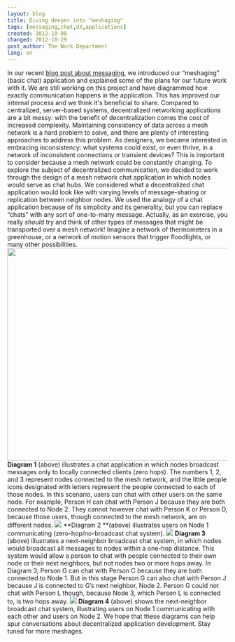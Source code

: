 ```yaml
---
layout: blog
title: Diving deeper into "meshaging"
tags: [messaging,chat,UX,applications]
created: 2012-10-08
changed: 2012-10-29
post_author: The Work Department
lang: en
---
```

  In our recent <a href="https://commotionwireless.net/blog/exploring-meshaging" target="_blank">blog post about messaging</a>, we introduced our &ldquo;meshaging&rdquo; (basic chat) application and explained some of the plans for our future work with it. We are still working on this project and have diagrammed how exactly communication happens in the application. This has improved our internal process and we think it&#39;s beneficial to share.
Compared to centralized, server-based systems, decentralized networking applications are a bit messy: with the benefit of decentralization comes the cost of increased complexity. Maintaining consistency of data across a mesh network is a hard problem to solve, and there are plenty of interesting approaches to address this problem. As designers, we became interested in embracing inconsistency: what systems could exist, or even thrive, in a network of inconsistent connections or transient devices? This is important to consider because a mesh network could be constantly changing.
To explore the subject of decentralized communication, we decided to work through the design of a mesh network chat application in which nodes would serve as chat hubs. We considered what a decentralized chat application would look like with varying levels of message-sharing or replication between neighbor nodes.
We used the analogy of a chat application because of its simplicity and its generality, but you can replace &ldquo;chats&rdquo; with any sort of one-to-many message. Actually, as an exercise, you really <em>should</em> try and think of other types of messages that might be transported over a mesh network! Imagine a network of thermometers in a greenhouse, or a network of motion sensors that trigger floodlights, or many other possibilities.
<img alt="" class="decoded" src="/files/basic_chat_diagrams_for_blog_Artboard_1_0.png" style="width: 540px; height: 485px;" />
**Diagram 1** (above) illustrates a chat application in which nodes broadcast messages only to locally connected clients (zero hops). The numbers 1, 2, and 3 represent nodes connected to the mesh network, and the little people icons designated with letters represent the people connected to each of those nodes. In this scenario, users can chat with other users on the same node. For example, Person H can chat with Person J because they are both connected to Node 2. They cannot however chat with Person K or Person D, because those users, though connected to the mesh network, are on different nodes.
<img id="internal-source-marker_0.5773324861970599" src="/files/basic_chat_diagrams_for_blog_Artboard_2_0.png" />
**Diagram 2 **(above) illustrates users on Node 1 communicating (zero-hop/no-broadcast chat system).
<img id="internal-source-marker_0.5773324861970599" src="/files/basic_chat_diagrams_for_blog_Artboard_3_0.png" />
**Diagram 3** (above) illustrates a next-neighbor broadcast chat system, in which nodes would broadcast all messages to nodes within a one-hop distance. This system would allow a person to chat with people connected to their own node or their next neighbors, but not nodes two or more hops away. In Diagram 3, Person G can chat with Person C because they are both connected to Node 1. But in this stage Person G can also chat with Person J because J is connected to G&rsquo;s next neighbor, Node 2. Person G could not chat with Person L though, because Node 3, which Person L is connected to, is two hops away.
<img id="internal-source-marker_0.5773324861970599" src="/files/basic_chat_diagrams_for_blog_Artboard_4.png" />
**Diagram 4** (above) shows the next-neighbor broadcast chat system, illustrating users on Node 1 communicating with each other and users on Node 2.
We hope that these diagrams can help spur conversations about decentralized application development. Stay tuned for more meshages.
 
